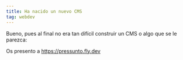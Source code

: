 ```yaml
---
title: Ha nacido un nuevo CMS
tag: webdev
---
```


Bueno, pues al final no era tan difícil construir un CMS o algo que se le parezca:

Os presento a https://pressunto.fly.dev

